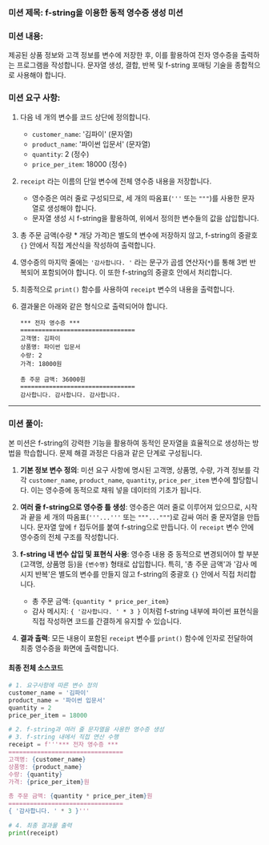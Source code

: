 ### **미션 제목**: f-string을 이용한 동적 영수증 생성 미션

### **미션 내용**:
제공된 상품 정보와 고객 정보를 변수에 저장한 후, 이를 활용하여 전자 영수증을 출력하는 프로그램을 작성합니다. 문자열 생성, 결합, 반복 및 f-string 포매팅 기술을 종합적으로 사용해야 합니다.

### **미션 요구 사항**:
1.  다음 네 개의 변수를 코드 상단에 정의합니다.
    *   `customer_name`: '김파이' (문자열)
    *   `product_name`: '파이썬 입문서' (문자열)
    *   `quantity`: 2 (정수)
    *   `price_per_item`: 18000 (정수)

2.  `receipt` 라는 이름의 단일 변수에 전체 영수증 내용을 저장합니다.
    *   영수증은 여러 줄로 구성되므로, 세 개의 따옴표(`'''` 또는 `"""`)를 사용한 문자열로 생성해야 합니다.
    *   문자열 생성 시 f-string을 활용하여, 위에서 정의한 변수들의 값을 삽입합니다.

3.  총 주문 금액(수량 * 개당 가격)은 별도의 변수에 저장하지 않고, f-string의 중괄호 `{}` 안에서 직접 계산식을 작성하여 출력합니다.

4.  영수증의 마지막 줄에는 `'감사합니다. '` 라는 문구가 곱셈 연산자(`*`)를 통해 3번 반복되어 포함되어야 합니다. 이 또한 f-string의 중괄호 안에서 처리합니다.

5.  최종적으로 `print()` 함수를 사용하여 `receipt` 변수의 내용을 출력합니다.

6.  결과물은 아래와 같은 형식으로 출력되어야 합니다.

    ```
    *** 전자 영수증 ***
    ================================
    고객명: 김파이
    상품명: 파이썬 입문서
    수량: 2
    가격: 18000원

    총 주문 금액: 36000원
    ================================
    감사합니다. 감사합니다. 감사합니다. 
    ```

---

### **미션 풀이**:
본 미션은 f-string의 강력한 기능을 활용하여 동적인 문자열을 효율적으로 생성하는 방법을 학습합니다. 문제 해결 과정은 다음과 같은 단계로 구성됩니다.

1.  **기본 정보 변수 정의**:
    미션 요구 사항에 명시된 고객명, 상품명, 수량, 가격 정보를 각각 `customer_name`, `product_name`, `quantity`, `price_per_item` 변수에 할당합니다. 이는 영수증에 동적으로 채워 넣을 데이터의 기초가 됩니다.

2.  **여러 줄 f-string으로 영수증 틀 생성**:
    영수증은 여러 줄로 이루어져 있으므로, 시작과 끝을 세 개의 따옴표(`'''...'''` 또는 `"""..."""`)로 감싸 여러 줄 문자열을 만듭니다. 문자열 앞에 `f` 접두어를 붙여 f-string으로 만듭니다. 이 `receipt` 변수 안에 영수증의 전체 구조를 작성합니다.

3.  **f-string 내 변수 삽입 및 표현식 사용**:
    영수증 내용 중 동적으로 변경되어야 할 부분(고객명, 상품명 등)을 `{변수명}` 형태로 삽입합니다.
    특히, '총 주문 금액'과 '감사 메시지 반복'은 별도의 변수를 만들지 않고 f-string의 중괄호 `{}` 안에서 직접 처리합니다.
    *   총 주문 금액: `{quantity * price_per_item}`
    *   감사 메시지: `{ '감사합니다. ' * 3 }`
    이처럼 f-string 내부에 파이썬 표현식을 직접 작성하면 코드를 간결하게 유지할 수 있습니다.

4.  **결과 출력**:
    모든 내용이 포함된 `receipt` 변수를 `print()` 함수에 인자로 전달하여 최종 영수증을 화면에 출력합니다.

#### **최종 전체 소스코드**
```python
# 1. 요구사항에 따른 변수 정의
customer_name = '김파이'
product_name = '파이썬 입문서'
quantity = 2
price_per_item = 18000

# 2. f-string과 여러 줄 문자열을 사용한 영수증 생성
# 3. f-string 내에서 직접 연산 수행
receipt = f'''*** 전자 영수증 ***
================================
고객명: {customer_name}
상품명: {product_name}
수량: {quantity}
가격: {price_per_item}원

총 주문 금액: {quantity * price_per_item}원
================================
{ '감사합니다. ' * 3 }'''

# 4. 최종 결과물 출력
print(receipt)
```